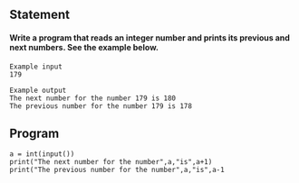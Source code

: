 ## Statement
#### Write a program that reads an integer number and prints its previous and next numbers. See the example below.
```
Example input
179

Example output
The next number for the number 179 is 180
The previous number for the number 179 is 178
```
## Program
```
a = int(input())
print("The next number for the number",a,"is",a+1)
print("The previous number for the number",a,"is",a-1
```
